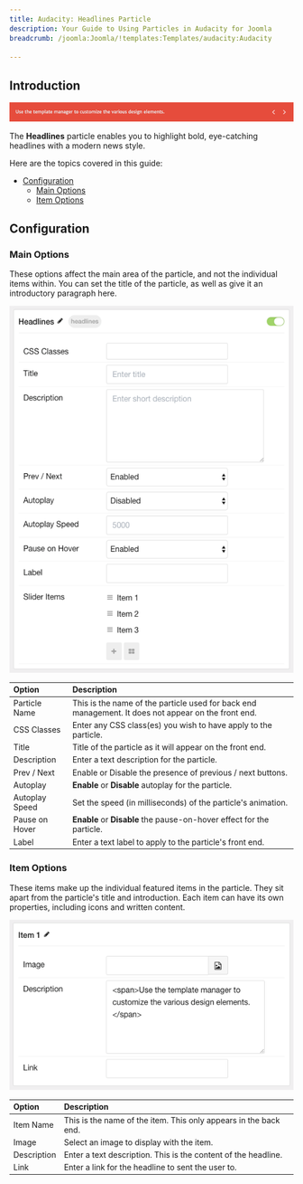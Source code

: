 ```yaml
---
title: Audacity: Headlines Particle
description: Your Guide to Using Particles in Audacity for Joomla
breadcrumb: /joomla:Joomla/!templates:Templates/audacity:Audacity

---
```


## Introduction

![](assets/particle_headlines1.png)

The **Headlines** particle enables you to highlight bold, eye-catching headlines with a modern news style.

Here are the topics covered in this guide:

* [Configuration](#configuration)
    - [Main Options](#main-options)
    - [Item Options](#item-options)

## Configuration

### Main Options 

These options affect the main area of the particle, and not the individual items within. You can set the title of the particle, as well as give it an introductory paragraph here.

![](assets/particle_headlines2.png)

| Option         | Description                                                                                         |
| :-----         | :-----                                                                                              |
| Particle Name  | This is the name of the particle used for back end management. It does not appear on the front end. |
| CSS Classes    | Enter any CSS class(es) you wish to have apply to the particle.                                     |
| Title          | Title of the particle as it will appear on the front end.                                           |
| Description    | Enter a text description for the particle.                                                          |
| Prev / Next    | Enable or Disable the presence of previous / next buttons.                                          |
| Autoplay       | **Enable** or **Disable** autoplay for the particle.                                                |
| Autoplay Speed | Set the speed (in milliseconds) of the particle's animation.                                        |
| Pause on Hover | **Enable** or **Disable** the pause-on-hover effect for the particle.                               |
| Label          | Enter a text label to apply to the particle's front end.                                            |

### Item Options

These items make up the individual featured items in the particle. They sit apart from the particle's title and introduction. Each item can have its own properties, including icons and written content.

![](assets/particle_headlines3.png)

| Option      | Description                                                      |
| :-----      | :-----                                                           |
| Item Name   | This is the name of the item. This only appears in the back end. |
| Image       | Select an image to display with the item.                        |
| Description | Enter a text description. This is the content of the headline.   |
| Link        | Enter a link for the headline to sent the user to.               |
